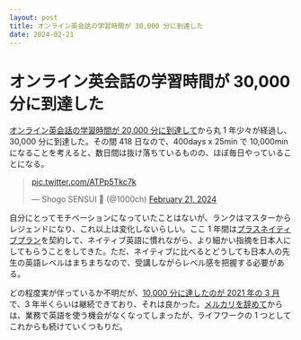 ```yaml
---
layout: post
title: オンライン英会話の学習時間が 30,000 分に到達した
date: 2024-02-21
---
```


# オンライン英会話の学習時間が 30,000 分に到達した

[オンライン英会話の学習時間が 20,000 分に到達して](/posts/2022/20000min-on-dmm-eikaiwa.html)から丸 1 年少々が経過し、30,000 分に到達した。その間 418 日なので、400days x 25min で 10,000min になることを考えると、数日間は抜け落ちているものの、ほぼ毎日やっていることになる。

<blockquote class="twitter-tweet"><p lang="zxx" dir="ltr"><a href="https://t.co/ATPp5Tkc7k">pic.twitter.com/ATPp5Tkc7k</a></p>&mdash; Shogo SENSUI 🍵 (@1000ch) <a href="https://twitter.com/1000ch/status/1760296417879630222?ref_src=twsrc%5Etfw">February 21, 2024</a></blockquote>

自分にとってモチベーションになっていたことはないが、ランクはマスターからレジェンドになり、これ以上は変化しないらしい。ここ 1 年間は[プラスネイティブプラン](https://eikaiwa.dmm.com/lp/plusnative/)を契約して、ネイティブ英語に慣れながら、より細かい指摘を日本人にしてもらうことをしてきた。ただ、ネイティブに比べるとどうしても日本人の先生の英語レベルはまちまちなので、受講しながらレベル感を把握する必要がある。

どの程度実が伴っているか不明だが、[10,000 分に達したのが 2021 年の 3 月](/posts/2022/20000min-on-dmm-eikaiwa.html)で、3 年半くらいは継続できており、それは良かった。[メルカリを辞めて](/posts/2023/farewell-mercari.html)からは、業務で英語を使う機会がなくなってしまったが、ライフワークの 1 つとしてこれからも続けていくつもりだ。
